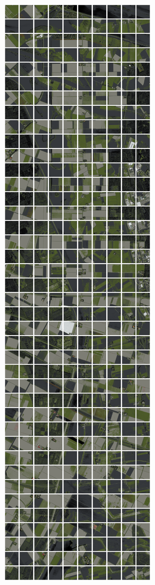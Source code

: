 <html>
<div>
<img src="https://github.com/HakkaTjakka/NL_TILE_MAP/blob/main/18/632/-1054/r.6320.-10540.png" height="44" width="44">
<img src="https://github.com/HakkaTjakka/NL_TILE_MAP/blob/main/18/632/-1054/r.6321.-10540.png" height="44" width="44">
<img src="https://github.com/HakkaTjakka/NL_TILE_MAP/blob/main/18/632/-1054/r.6322.-10540.png" height="44" width="44">
<img src="https://github.com/HakkaTjakka/NL_TILE_MAP/blob/main/18/632/-1054/r.6323.-10540.png" height="44" width="44">
<img src="https://github.com/HakkaTjakka/NL_TILE_MAP/blob/main/18/632/-1054/r.6324.-10540.png" height="44" width="44">
<img src="https://github.com/HakkaTjakka/NL_TILE_MAP/blob/main/18/632/-1054/r.6325.-10540.png" height="44" width="44">
<img src="https://github.com/HakkaTjakka/NL_TILE_MAP/blob/main/18/632/-1054/r.6326.-10540.png" height="44" width="44">
<img src="https://github.com/HakkaTjakka/NL_TILE_MAP/blob/main/18/632/-1054/r.6327.-10540.png" height="44" width="44">
<img src="https://github.com/HakkaTjakka/NL_TILE_MAP/blob/main/18/632/-1054/r.6328.-10540.png" height="44" width="44">
<img src="https://github.com/HakkaTjakka/NL_TILE_MAP/blob/main/18/632/-1054/r.6329.-10540.png" height="44" width="44">
<img src="https://github.com/HakkaTjakka/NL_TILE_MAP/blob/main/18/633/-1054/r.6330.-10540.png" height="44" width="44">
<img src="https://github.com/HakkaTjakka/NL_TILE_MAP/blob/main/18/633/-1054/r.6331.-10540.png" height="44" width="44">
<img src="https://github.com/HakkaTjakka/NL_TILE_MAP/blob/main/18/633/-1054/r.6332.-10540.png" height="44" width="44">
<img src="https://github.com/HakkaTjakka/NL_TILE_MAP/blob/main/18/633/-1054/r.6333.-10540.png" height="44" width="44">
<img src="https://github.com/HakkaTjakka/NL_TILE_MAP/blob/main/18/633/-1054/r.6334.-10540.png" height="44" width="44">
<img src="https://github.com/HakkaTjakka/NL_TILE_MAP/blob/main/18/633/-1054/r.6335.-10540.png" height="44" width="44">
<img src="https://github.com/HakkaTjakka/NL_TILE_MAP/blob/main/18/633/-1054/r.6336.-10540.png" height="44" width="44">
<img src="https://github.com/HakkaTjakka/NL_TILE_MAP/blob/main/18/633/-1054/r.6337.-10540.png" height="44" width="44">
<img src="https://github.com/HakkaTjakka/NL_TILE_MAP/blob/main/18/633/-1054/r.6338.-10540.png" height="44" width="44">
<img src="https://github.com/HakkaTjakka/NL_TILE_MAP/blob/main/18/633/-1054/r.6339.-10540.png" height="44" width="44">
<br>
<img src="https://github.com/HakkaTjakka/NL_TILE_MAP/blob/main/18/632/-1054/r.6320.-10539.png" height="44" width="44">
<img src="https://github.com/HakkaTjakka/NL_TILE_MAP/blob/main/18/632/-1054/r.6321.-10539.png" height="44" width="44">
<img src="https://github.com/HakkaTjakka/NL_TILE_MAP/blob/main/18/632/-1054/r.6322.-10539.png" height="44" width="44">
<img src="https://github.com/HakkaTjakka/NL_TILE_MAP/blob/main/18/632/-1054/r.6323.-10539.png" height="44" width="44">
<img src="https://github.com/HakkaTjakka/NL_TILE_MAP/blob/main/18/632/-1054/r.6324.-10539.png" height="44" width="44">
<img src="https://github.com/HakkaTjakka/NL_TILE_MAP/blob/main/18/632/-1054/r.6325.-10539.png" height="44" width="44">
<img src="https://github.com/HakkaTjakka/NL_TILE_MAP/blob/main/18/632/-1054/r.6326.-10539.png" height="44" width="44">
<img src="https://github.com/HakkaTjakka/NL_TILE_MAP/blob/main/18/632/-1054/r.6327.-10539.png" height="44" width="44">
<img src="https://github.com/HakkaTjakka/NL_TILE_MAP/blob/main/18/632/-1054/r.6328.-10539.png" height="44" width="44">
<img src="https://github.com/HakkaTjakka/NL_TILE_MAP/blob/main/18/632/-1054/r.6329.-10539.png" height="44" width="44">
<img src="https://github.com/HakkaTjakka/NL_TILE_MAP/blob/main/18/633/-1054/r.6330.-10539.png" height="44" width="44">
<img src="https://github.com/HakkaTjakka/NL_TILE_MAP/blob/main/18/633/-1054/r.6331.-10539.png" height="44" width="44">
<img src="https://github.com/HakkaTjakka/NL_TILE_MAP/blob/main/18/633/-1054/r.6332.-10539.png" height="44" width="44">
<img src="https://github.com/HakkaTjakka/NL_TILE_MAP/blob/main/18/633/-1054/r.6333.-10539.png" height="44" width="44">
<img src="https://github.com/HakkaTjakka/NL_TILE_MAP/blob/main/18/633/-1054/r.6334.-10539.png" height="44" width="44">
<img src="https://github.com/HakkaTjakka/NL_TILE_MAP/blob/main/18/633/-1054/r.6335.-10539.png" height="44" width="44">
<img src="https://github.com/HakkaTjakka/NL_TILE_MAP/blob/main/18/633/-1054/r.6336.-10539.png" height="44" width="44">
<img src="https://github.com/HakkaTjakka/NL_TILE_MAP/blob/main/18/633/-1054/r.6337.-10539.png" height="44" width="44">
<img src="https://github.com/HakkaTjakka/NL_TILE_MAP/blob/main/18/633/-1054/r.6338.-10539.png" height="44" width="44">
<img src="https://github.com/HakkaTjakka/NL_TILE_MAP/blob/main/18/633/-1054/r.6339.-10539.png" height="44" width="44">
<br>
<img src="https://github.com/HakkaTjakka/NL_TILE_MAP/blob/main/18/632/-1054/r.6320.-10538.png" height="44" width="44">
<img src="https://github.com/HakkaTjakka/NL_TILE_MAP/blob/main/18/632/-1054/r.6321.-10538.png" height="44" width="44">
<img src="https://github.com/HakkaTjakka/NL_TILE_MAP/blob/main/18/632/-1054/r.6322.-10538.png" height="44" width="44">
<img src="https://github.com/HakkaTjakka/NL_TILE_MAP/blob/main/18/632/-1054/r.6323.-10538.png" height="44" width="44">
<img src="https://github.com/HakkaTjakka/NL_TILE_MAP/blob/main/18/632/-1054/r.6324.-10538.png" height="44" width="44">
<img src="https://github.com/HakkaTjakka/NL_TILE_MAP/blob/main/18/632/-1054/r.6325.-10538.png" height="44" width="44">
<img src="https://github.com/HakkaTjakka/NL_TILE_MAP/blob/main/18/632/-1054/r.6326.-10538.png" height="44" width="44">
<img src="https://github.com/HakkaTjakka/NL_TILE_MAP/blob/main/18/632/-1054/r.6327.-10538.png" height="44" width="44">
<img src="https://github.com/HakkaTjakka/NL_TILE_MAP/blob/main/18/632/-1054/r.6328.-10538.png" height="44" width="44">
<img src="https://github.com/HakkaTjakka/NL_TILE_MAP/blob/main/18/632/-1054/r.6329.-10538.png" height="44" width="44">
<img src="https://github.com/HakkaTjakka/NL_TILE_MAP/blob/main/18/633/-1054/r.6330.-10538.png" height="44" width="44">
<img src="https://github.com/HakkaTjakka/NL_TILE_MAP/blob/main/18/633/-1054/r.6331.-10538.png" height="44" width="44">
<img src="https://github.com/HakkaTjakka/NL_TILE_MAP/blob/main/18/633/-1054/r.6332.-10538.png" height="44" width="44">
<img src="https://github.com/HakkaTjakka/NL_TILE_MAP/blob/main/18/633/-1054/r.6333.-10538.png" height="44" width="44">
<img src="https://github.com/HakkaTjakka/NL_TILE_MAP/blob/main/18/633/-1054/r.6334.-10538.png" height="44" width="44">
<img src="https://github.com/HakkaTjakka/NL_TILE_MAP/blob/main/18/633/-1054/r.6335.-10538.png" height="44" width="44">
<img src="https://github.com/HakkaTjakka/NL_TILE_MAP/blob/main/18/633/-1054/r.6336.-10538.png" height="44" width="44">
<img src="https://github.com/HakkaTjakka/NL_TILE_MAP/blob/main/18/633/-1054/r.6337.-10538.png" height="44" width="44">
<img src="https://github.com/HakkaTjakka/NL_TILE_MAP/blob/main/18/633/-1054/r.6338.-10538.png" height="44" width="44">
<img src="https://github.com/HakkaTjakka/NL_TILE_MAP/blob/main/18/633/-1054/r.6339.-10538.png" height="44" width="44">
<br>
<img src="https://github.com/HakkaTjakka/NL_TILE_MAP/blob/main/18/632/-1054/r.6320.-10537.png" height="44" width="44">
<img src="https://github.com/HakkaTjakka/NL_TILE_MAP/blob/main/18/632/-1054/r.6321.-10537.png" height="44" width="44">
<img src="https://github.com/HakkaTjakka/NL_TILE_MAP/blob/main/18/632/-1054/r.6322.-10537.png" height="44" width="44">
<img src="https://github.com/HakkaTjakka/NL_TILE_MAP/blob/main/18/632/-1054/r.6323.-10537.png" height="44" width="44">
<img src="https://github.com/HakkaTjakka/NL_TILE_MAP/blob/main/18/632/-1054/r.6324.-10537.png" height="44" width="44">
<img src="https://github.com/HakkaTjakka/NL_TILE_MAP/blob/main/18/632/-1054/r.6325.-10537.png" height="44" width="44">
<img src="https://github.com/HakkaTjakka/NL_TILE_MAP/blob/main/18/632/-1054/r.6326.-10537.png" height="44" width="44">
<img src="https://github.com/HakkaTjakka/NL_TILE_MAP/blob/main/18/632/-1054/r.6327.-10537.png" height="44" width="44">
<img src="https://github.com/HakkaTjakka/NL_TILE_MAP/blob/main/18/632/-1054/r.6328.-10537.png" height="44" width="44">
<img src="https://github.com/HakkaTjakka/NL_TILE_MAP/blob/main/18/632/-1054/r.6329.-10537.png" height="44" width="44">
<img src="https://github.com/HakkaTjakka/NL_TILE_MAP/blob/main/18/633/-1054/r.6330.-10537.png" height="44" width="44">
<img src="https://github.com/HakkaTjakka/NL_TILE_MAP/blob/main/18/633/-1054/r.6331.-10537.png" height="44" width="44">
<img src="https://github.com/HakkaTjakka/NL_TILE_MAP/blob/main/18/633/-1054/r.6332.-10537.png" height="44" width="44">
<img src="https://github.com/HakkaTjakka/NL_TILE_MAP/blob/main/18/633/-1054/r.6333.-10537.png" height="44" width="44">
<img src="https://github.com/HakkaTjakka/NL_TILE_MAP/blob/main/18/633/-1054/r.6334.-10537.png" height="44" width="44">
<img src="https://github.com/HakkaTjakka/NL_TILE_MAP/blob/main/18/633/-1054/r.6335.-10537.png" height="44" width="44">
<img src="https://github.com/HakkaTjakka/NL_TILE_MAP/blob/main/18/633/-1054/r.6336.-10537.png" height="44" width="44">
<img src="https://github.com/HakkaTjakka/NL_TILE_MAP/blob/main/18/633/-1054/r.6337.-10537.png" height="44" width="44">
<img src="https://github.com/HakkaTjakka/NL_TILE_MAP/blob/main/18/633/-1054/r.6338.-10537.png" height="44" width="44">
<img src="https://github.com/HakkaTjakka/NL_TILE_MAP/blob/main/18/633/-1054/r.6339.-10537.png" height="44" width="44">
<br>
<img src="https://github.com/HakkaTjakka/NL_TILE_MAP/blob/main/18/632/-1054/r.6320.-10536.png" height="44" width="44">
<img src="https://github.com/HakkaTjakka/NL_TILE_MAP/blob/main/18/632/-1054/r.6321.-10536.png" height="44" width="44">
<img src="https://github.com/HakkaTjakka/NL_TILE_MAP/blob/main/18/632/-1054/r.6322.-10536.png" height="44" width="44">
<img src="https://github.com/HakkaTjakka/NL_TILE_MAP/blob/main/18/632/-1054/r.6323.-10536.png" height="44" width="44">
<img src="https://github.com/HakkaTjakka/NL_TILE_MAP/blob/main/18/632/-1054/r.6324.-10536.png" height="44" width="44">
<img src="https://github.com/HakkaTjakka/NL_TILE_MAP/blob/main/18/632/-1054/r.6325.-10536.png" height="44" width="44">
<img src="https://github.com/HakkaTjakka/NL_TILE_MAP/blob/main/18/632/-1054/r.6326.-10536.png" height="44" width="44">
<img src="https://github.com/HakkaTjakka/NL_TILE_MAP/blob/main/18/632/-1054/r.6327.-10536.png" height="44" width="44">
<img src="https://github.com/HakkaTjakka/NL_TILE_MAP/blob/main/18/632/-1054/r.6328.-10536.png" height="44" width="44">
<img src="https://github.com/HakkaTjakka/NL_TILE_MAP/blob/main/18/632/-1054/r.6329.-10536.png" height="44" width="44">
<img src="https://github.com/HakkaTjakka/NL_TILE_MAP/blob/main/18/633/-1054/r.6330.-10536.png" height="44" width="44">
<img src="https://github.com/HakkaTjakka/NL_TILE_MAP/blob/main/18/633/-1054/r.6331.-10536.png" height="44" width="44">
<img src="https://github.com/HakkaTjakka/NL_TILE_MAP/blob/main/18/633/-1054/r.6332.-10536.png" height="44" width="44">
<img src="https://github.com/HakkaTjakka/NL_TILE_MAP/blob/main/18/633/-1054/r.6333.-10536.png" height="44" width="44">
<img src="https://github.com/HakkaTjakka/NL_TILE_MAP/blob/main/18/633/-1054/r.6334.-10536.png" height="44" width="44">
<img src="https://github.com/HakkaTjakka/NL_TILE_MAP/blob/main/18/633/-1054/r.6335.-10536.png" height="44" width="44">
<img src="https://github.com/HakkaTjakka/NL_TILE_MAP/blob/main/18/633/-1054/r.6336.-10536.png" height="44" width="44">
<img src="https://github.com/HakkaTjakka/NL_TILE_MAP/blob/main/18/633/-1054/r.6337.-10536.png" height="44" width="44">
<img src="https://github.com/HakkaTjakka/NL_TILE_MAP/blob/main/18/633/-1054/r.6338.-10536.png" height="44" width="44">
<img src="https://github.com/HakkaTjakka/NL_TILE_MAP/blob/main/18/633/-1054/r.6339.-10536.png" height="44" width="44">
<br>
<img src="https://github.com/HakkaTjakka/NL_TILE_MAP/blob/main/18/632/-1054/r.6320.-10535.png" height="44" width="44">
<img src="https://github.com/HakkaTjakka/NL_TILE_MAP/blob/main/18/632/-1054/r.6321.-10535.png" height="44" width="44">
<img src="https://github.com/HakkaTjakka/NL_TILE_MAP/blob/main/18/632/-1054/r.6322.-10535.png" height="44" width="44">
<img src="https://github.com/HakkaTjakka/NL_TILE_MAP/blob/main/18/632/-1054/r.6323.-10535.png" height="44" width="44">
<img src="https://github.com/HakkaTjakka/NL_TILE_MAP/blob/main/18/632/-1054/r.6324.-10535.png" height="44" width="44">
<img src="https://github.com/HakkaTjakka/NL_TILE_MAP/blob/main/18/632/-1054/r.6325.-10535.png" height="44" width="44">
<img src="https://github.com/HakkaTjakka/NL_TILE_MAP/blob/main/18/632/-1054/r.6326.-10535.png" height="44" width="44">
<img src="https://github.com/HakkaTjakka/NL_TILE_MAP/blob/main/18/632/-1054/r.6327.-10535.png" height="44" width="44">
<img src="https://github.com/HakkaTjakka/NL_TILE_MAP/blob/main/18/632/-1054/r.6328.-10535.png" height="44" width="44">
<img src="https://github.com/HakkaTjakka/NL_TILE_MAP/blob/main/18/632/-1054/r.6329.-10535.png" height="44" width="44">
<img src="https://github.com/HakkaTjakka/NL_TILE_MAP/blob/main/18/633/-1054/r.6330.-10535.png" height="44" width="44">
<img src="https://github.com/HakkaTjakka/NL_TILE_MAP/blob/main/18/633/-1054/r.6331.-10535.png" height="44" width="44">
<img src="https://github.com/HakkaTjakka/NL_TILE_MAP/blob/main/18/633/-1054/r.6332.-10535.png" height="44" width="44">
<img src="https://github.com/HakkaTjakka/NL_TILE_MAP/blob/main/18/633/-1054/r.6333.-10535.png" height="44" width="44">
<img src="https://github.com/HakkaTjakka/NL_TILE_MAP/blob/main/18/633/-1054/r.6334.-10535.png" height="44" width="44">
<img src="https://github.com/HakkaTjakka/NL_TILE_MAP/blob/main/18/633/-1054/r.6335.-10535.png" height="44" width="44">
<img src="https://github.com/HakkaTjakka/NL_TILE_MAP/blob/main/18/633/-1054/r.6336.-10535.png" height="44" width="44">
<img src="https://github.com/HakkaTjakka/NL_TILE_MAP/blob/main/18/633/-1054/r.6337.-10535.png" height="44" width="44">
<img src="https://github.com/HakkaTjakka/NL_TILE_MAP/blob/main/18/633/-1054/r.6338.-10535.png" height="44" width="44">
<img src="https://github.com/HakkaTjakka/NL_TILE_MAP/blob/main/18/633/-1054/r.6339.-10535.png" height="44" width="44">
<br>
<img src="https://github.com/HakkaTjakka/NL_TILE_MAP/blob/main/18/632/-1054/r.6320.-10534.png" height="44" width="44">
<img src="https://github.com/HakkaTjakka/NL_TILE_MAP/blob/main/18/632/-1054/r.6321.-10534.png" height="44" width="44">
<img src="https://github.com/HakkaTjakka/NL_TILE_MAP/blob/main/18/632/-1054/r.6322.-10534.png" height="44" width="44">
<img src="https://github.com/HakkaTjakka/NL_TILE_MAP/blob/main/18/632/-1054/r.6323.-10534.png" height="44" width="44">
<img src="https://github.com/HakkaTjakka/NL_TILE_MAP/blob/main/18/632/-1054/r.6324.-10534.png" height="44" width="44">
<img src="https://github.com/HakkaTjakka/NL_TILE_MAP/blob/main/18/632/-1054/r.6325.-10534.png" height="44" width="44">
<img src="https://github.com/HakkaTjakka/NL_TILE_MAP/blob/main/18/632/-1054/r.6326.-10534.png" height="44" width="44">
<img src="https://github.com/HakkaTjakka/NL_TILE_MAP/blob/main/18/632/-1054/r.6327.-10534.png" height="44" width="44">
<img src="https://github.com/HakkaTjakka/NL_TILE_MAP/blob/main/18/632/-1054/r.6328.-10534.png" height="44" width="44">
<img src="https://github.com/HakkaTjakka/NL_TILE_MAP/blob/main/18/632/-1054/r.6329.-10534.png" height="44" width="44">
<img src="https://github.com/HakkaTjakka/NL_TILE_MAP/blob/main/18/633/-1054/r.6330.-10534.png" height="44" width="44">
<img src="https://github.com/HakkaTjakka/NL_TILE_MAP/blob/main/18/633/-1054/r.6331.-10534.png" height="44" width="44">
<img src="https://github.com/HakkaTjakka/NL_TILE_MAP/blob/main/18/633/-1054/r.6332.-10534.png" height="44" width="44">
<img src="https://github.com/HakkaTjakka/NL_TILE_MAP/blob/main/18/633/-1054/r.6333.-10534.png" height="44" width="44">
<img src="https://github.com/HakkaTjakka/NL_TILE_MAP/blob/main/18/633/-1054/r.6334.-10534.png" height="44" width="44">
<img src="https://github.com/HakkaTjakka/NL_TILE_MAP/blob/main/18/633/-1054/r.6335.-10534.png" height="44" width="44">
<img src="https://github.com/HakkaTjakka/NL_TILE_MAP/blob/main/18/633/-1054/r.6336.-10534.png" height="44" width="44">
<img src="https://github.com/HakkaTjakka/NL_TILE_MAP/blob/main/18/633/-1054/r.6337.-10534.png" height="44" width="44">
<img src="https://github.com/HakkaTjakka/NL_TILE_MAP/blob/main/18/633/-1054/r.6338.-10534.png" height="44" width="44">
<img src="https://github.com/HakkaTjakka/NL_TILE_MAP/blob/main/18/633/-1054/r.6339.-10534.png" height="44" width="44">
<br>
<img src="https://github.com/HakkaTjakka/NL_TILE_MAP/blob/main/18/632/-1054/r.6320.-10533.png" height="44" width="44">
<img src="https://github.com/HakkaTjakka/NL_TILE_MAP/blob/main/18/632/-1054/r.6321.-10533.png" height="44" width="44">
<img src="https://github.com/HakkaTjakka/NL_TILE_MAP/blob/main/18/632/-1054/r.6322.-10533.png" height="44" width="44">
<img src="https://github.com/HakkaTjakka/NL_TILE_MAP/blob/main/18/632/-1054/r.6323.-10533.png" height="44" width="44">
<img src="https://github.com/HakkaTjakka/NL_TILE_MAP/blob/main/18/632/-1054/r.6324.-10533.png" height="44" width="44">
<img src="https://github.com/HakkaTjakka/NL_TILE_MAP/blob/main/18/632/-1054/r.6325.-10533.png" height="44" width="44">
<img src="https://github.com/HakkaTjakka/NL_TILE_MAP/blob/main/18/632/-1054/r.6326.-10533.png" height="44" width="44">
<img src="https://github.com/HakkaTjakka/NL_TILE_MAP/blob/main/18/632/-1054/r.6327.-10533.png" height="44" width="44">
<img src="https://github.com/HakkaTjakka/NL_TILE_MAP/blob/main/18/632/-1054/r.6328.-10533.png" height="44" width="44">
<img src="https://github.com/HakkaTjakka/NL_TILE_MAP/blob/main/18/632/-1054/r.6329.-10533.png" height="44" width="44">
<img src="https://github.com/HakkaTjakka/NL_TILE_MAP/blob/main/18/633/-1054/r.6330.-10533.png" height="44" width="44">
<img src="https://github.com/HakkaTjakka/NL_TILE_MAP/blob/main/18/633/-1054/r.6331.-10533.png" height="44" width="44">
<img src="https://github.com/HakkaTjakka/NL_TILE_MAP/blob/main/18/633/-1054/r.6332.-10533.png" height="44" width="44">
<img src="https://github.com/HakkaTjakka/NL_TILE_MAP/blob/main/18/633/-1054/r.6333.-10533.png" height="44" width="44">
<img src="https://github.com/HakkaTjakka/NL_TILE_MAP/blob/main/18/633/-1054/r.6334.-10533.png" height="44" width="44">
<img src="https://github.com/HakkaTjakka/NL_TILE_MAP/blob/main/18/633/-1054/r.6335.-10533.png" height="44" width="44">
<img src="https://github.com/HakkaTjakka/NL_TILE_MAP/blob/main/18/633/-1054/r.6336.-10533.png" height="44" width="44">
<img src="https://github.com/HakkaTjakka/NL_TILE_MAP/blob/main/18/633/-1054/r.6337.-10533.png" height="44" width="44">
<img src="https://github.com/HakkaTjakka/NL_TILE_MAP/blob/main/18/633/-1054/r.6338.-10533.png" height="44" width="44">
<img src="https://github.com/HakkaTjakka/NL_TILE_MAP/blob/main/18/633/-1054/r.6339.-10533.png" height="44" width="44">
<br>
<img src="https://github.com/HakkaTjakka/NL_TILE_MAP/blob/main/18/632/-1054/r.6320.-10532.png" height="44" width="44">
<img src="https://github.com/HakkaTjakka/NL_TILE_MAP/blob/main/18/632/-1054/r.6321.-10532.png" height="44" width="44">
<img src="https://github.com/HakkaTjakka/NL_TILE_MAP/blob/main/18/632/-1054/r.6322.-10532.png" height="44" width="44">
<img src="https://github.com/HakkaTjakka/NL_TILE_MAP/blob/main/18/632/-1054/r.6323.-10532.png" height="44" width="44">
<img src="https://github.com/HakkaTjakka/NL_TILE_MAP/blob/main/18/632/-1054/r.6324.-10532.png" height="44" width="44">
<img src="https://github.com/HakkaTjakka/NL_TILE_MAP/blob/main/18/632/-1054/r.6325.-10532.png" height="44" width="44">
<img src="https://github.com/HakkaTjakka/NL_TILE_MAP/blob/main/18/632/-1054/r.6326.-10532.png" height="44" width="44">
<img src="https://github.com/HakkaTjakka/NL_TILE_MAP/blob/main/18/632/-1054/r.6327.-10532.png" height="44" width="44">
<img src="https://github.com/HakkaTjakka/NL_TILE_MAP/blob/main/18/632/-1054/r.6328.-10532.png" height="44" width="44">
<img src="https://github.com/HakkaTjakka/NL_TILE_MAP/blob/main/18/632/-1054/r.6329.-10532.png" height="44" width="44">
<img src="https://github.com/HakkaTjakka/NL_TILE_MAP/blob/main/18/633/-1054/r.6330.-10532.png" height="44" width="44">
<img src="https://github.com/HakkaTjakka/NL_TILE_MAP/blob/main/18/633/-1054/r.6331.-10532.png" height="44" width="44">
<img src="https://github.com/HakkaTjakka/NL_TILE_MAP/blob/main/18/633/-1054/r.6332.-10532.png" height="44" width="44">
<img src="https://github.com/HakkaTjakka/NL_TILE_MAP/blob/main/18/633/-1054/r.6333.-10532.png" height="44" width="44">
<img src="https://github.com/HakkaTjakka/NL_TILE_MAP/blob/main/18/633/-1054/r.6334.-10532.png" height="44" width="44">
<img src="https://github.com/HakkaTjakka/NL_TILE_MAP/blob/main/18/633/-1054/r.6335.-10532.png" height="44" width="44">
<img src="https://github.com/HakkaTjakka/NL_TILE_MAP/blob/main/18/633/-1054/r.6336.-10532.png" height="44" width="44">
<img src="https://github.com/HakkaTjakka/NL_TILE_MAP/blob/main/18/633/-1054/r.6337.-10532.png" height="44" width="44">
<img src="https://github.com/HakkaTjakka/NL_TILE_MAP/blob/main/18/633/-1054/r.6338.-10532.png" height="44" width="44">
<img src="https://github.com/HakkaTjakka/NL_TILE_MAP/blob/main/18/633/-1054/r.6339.-10532.png" height="44" width="44">
<br>
<img src="https://github.com/HakkaTjakka/NL_TILE_MAP/blob/main/18/632/-1054/r.6320.-10531.png" height="44" width="44">
<img src="https://github.com/HakkaTjakka/NL_TILE_MAP/blob/main/18/632/-1054/r.6321.-10531.png" height="44" width="44">
<img src="https://github.com/HakkaTjakka/NL_TILE_MAP/blob/main/18/632/-1054/r.6322.-10531.png" height="44" width="44">
<img src="https://github.com/HakkaTjakka/NL_TILE_MAP/blob/main/18/632/-1054/r.6323.-10531.png" height="44" width="44">
<img src="https://github.com/HakkaTjakka/NL_TILE_MAP/blob/main/18/632/-1054/r.6324.-10531.png" height="44" width="44">
<img src="https://github.com/HakkaTjakka/NL_TILE_MAP/blob/main/18/632/-1054/r.6325.-10531.png" height="44" width="44">
<img src="https://github.com/HakkaTjakka/NL_TILE_MAP/blob/main/18/632/-1054/r.6326.-10531.png" height="44" width="44">
<img src="https://github.com/HakkaTjakka/NL_TILE_MAP/blob/main/18/632/-1054/r.6327.-10531.png" height="44" width="44">
<img src="https://github.com/HakkaTjakka/NL_TILE_MAP/blob/main/18/632/-1054/r.6328.-10531.png" height="44" width="44">
<img src="https://github.com/HakkaTjakka/NL_TILE_MAP/blob/main/18/632/-1054/r.6329.-10531.png" height="44" width="44">
<img src="https://github.com/HakkaTjakka/NL_TILE_MAP/blob/main/18/633/-1054/r.6330.-10531.png" height="44" width="44">
<img src="https://github.com/HakkaTjakka/NL_TILE_MAP/blob/main/18/633/-1054/r.6331.-10531.png" height="44" width="44">
<img src="https://github.com/HakkaTjakka/NL_TILE_MAP/blob/main/18/633/-1054/r.6332.-10531.png" height="44" width="44">
<img src="https://github.com/HakkaTjakka/NL_TILE_MAP/blob/main/18/633/-1054/r.6333.-10531.png" height="44" width="44">
<img src="https://github.com/HakkaTjakka/NL_TILE_MAP/blob/main/18/633/-1054/r.6334.-10531.png" height="44" width="44">
<img src="https://github.com/HakkaTjakka/NL_TILE_MAP/blob/main/18/633/-1054/r.6335.-10531.png" height="44" width="44">
<img src="https://github.com/HakkaTjakka/NL_TILE_MAP/blob/main/18/633/-1054/r.6336.-10531.png" height="44" width="44">
<img src="https://github.com/HakkaTjakka/NL_TILE_MAP/blob/main/18/633/-1054/r.6337.-10531.png" height="44" width="44">
<img src="https://github.com/HakkaTjakka/NL_TILE_MAP/blob/main/18/633/-1054/r.6338.-10531.png" height="44" width="44">
<img src="https://github.com/HakkaTjakka/NL_TILE_MAP/blob/main/18/633/-1054/r.6339.-10531.png" height="44" width="44">
<br>
<img src="https://github.com/HakkaTjakka/NL_TILE_MAP/blob/main/18/632/-1053/r.6320.-10530.png" height="44" width="44">
<img src="https://github.com/HakkaTjakka/NL_TILE_MAP/blob/main/18/632/-1053/r.6321.-10530.png" height="44" width="44">
<img src="https://github.com/HakkaTjakka/NL_TILE_MAP/blob/main/18/632/-1053/r.6322.-10530.png" height="44" width="44">
<img src="https://github.com/HakkaTjakka/NL_TILE_MAP/blob/main/18/632/-1053/r.6323.-10530.png" height="44" width="44">
<img src="https://github.com/HakkaTjakka/NL_TILE_MAP/blob/main/18/632/-1053/r.6324.-10530.png" height="44" width="44">
<img src="https://github.com/HakkaTjakka/NL_TILE_MAP/blob/main/18/632/-1053/r.6325.-10530.png" height="44" width="44">
<img src="https://github.com/HakkaTjakka/NL_TILE_MAP/blob/main/18/632/-1053/r.6326.-10530.png" height="44" width="44">
<img src="https://github.com/HakkaTjakka/NL_TILE_MAP/blob/main/18/632/-1053/r.6327.-10530.png" height="44" width="44">
<img src="https://github.com/HakkaTjakka/NL_TILE_MAP/blob/main/18/632/-1053/r.6328.-10530.png" height="44" width="44">
<img src="https://github.com/HakkaTjakka/NL_TILE_MAP/blob/main/18/632/-1053/r.6329.-10530.png" height="44" width="44">
<img src="https://github.com/HakkaTjakka/NL_TILE_MAP/blob/main/18/633/-1053/r.6330.-10530.png" height="44" width="44">
<img src="https://github.com/HakkaTjakka/NL_TILE_MAP/blob/main/18/633/-1053/r.6331.-10530.png" height="44" width="44">
<img src="https://github.com/HakkaTjakka/NL_TILE_MAP/blob/main/18/633/-1053/r.6332.-10530.png" height="44" width="44">
<img src="https://github.com/HakkaTjakka/NL_TILE_MAP/blob/main/18/633/-1053/r.6333.-10530.png" height="44" width="44">
<img src="https://github.com/HakkaTjakka/NL_TILE_MAP/blob/main/18/633/-1053/r.6334.-10530.png" height="44" width="44">
<img src="https://github.com/HakkaTjakka/NL_TILE_MAP/blob/main/18/633/-1053/r.6335.-10530.png" height="44" width="44">
<img src="https://github.com/HakkaTjakka/NL_TILE_MAP/blob/main/18/633/-1053/r.6336.-10530.png" height="44" width="44">
<img src="https://github.com/HakkaTjakka/NL_TILE_MAP/blob/main/18/633/-1053/r.6337.-10530.png" height="44" width="44">
<img src="https://github.com/HakkaTjakka/NL_TILE_MAP/blob/main/18/633/-1053/r.6338.-10530.png" height="44" width="44">
<img src="https://github.com/HakkaTjakka/NL_TILE_MAP/blob/main/18/633/-1053/r.6339.-10530.png" height="44" width="44">
<br>
<img src="https://github.com/HakkaTjakka/NL_TILE_MAP/blob/main/18/632/-1053/r.6320.-10529.png" height="44" width="44">
<img src="https://github.com/HakkaTjakka/NL_TILE_MAP/blob/main/18/632/-1053/r.6321.-10529.png" height="44" width="44">
<img src="https://github.com/HakkaTjakka/NL_TILE_MAP/blob/main/18/632/-1053/r.6322.-10529.png" height="44" width="44">
<img src="https://github.com/HakkaTjakka/NL_TILE_MAP/blob/main/18/632/-1053/r.6323.-10529.png" height="44" width="44">
<img src="https://github.com/HakkaTjakka/NL_TILE_MAP/blob/main/18/632/-1053/r.6324.-10529.png" height="44" width="44">
<img src="https://github.com/HakkaTjakka/NL_TILE_MAP/blob/main/18/632/-1053/r.6325.-10529.png" height="44" width="44">
<img src="https://github.com/HakkaTjakka/NL_TILE_MAP/blob/main/18/632/-1053/r.6326.-10529.png" height="44" width="44">
<img src="https://github.com/HakkaTjakka/NL_TILE_MAP/blob/main/18/632/-1053/r.6327.-10529.png" height="44" width="44">
<img src="https://github.com/HakkaTjakka/NL_TILE_MAP/blob/main/18/632/-1053/r.6328.-10529.png" height="44" width="44">
<img src="https://github.com/HakkaTjakka/NL_TILE_MAP/blob/main/18/632/-1053/r.6329.-10529.png" height="44" width="44">
<img src="https://github.com/HakkaTjakka/NL_TILE_MAP/blob/main/18/633/-1053/r.6330.-10529.png" height="44" width="44">
<img src="https://github.com/HakkaTjakka/NL_TILE_MAP/blob/main/18/633/-1053/r.6331.-10529.png" height="44" width="44">
<img src="https://github.com/HakkaTjakka/NL_TILE_MAP/blob/main/18/633/-1053/r.6332.-10529.png" height="44" width="44">
<img src="https://github.com/HakkaTjakka/NL_TILE_MAP/blob/main/18/633/-1053/r.6333.-10529.png" height="44" width="44">
<img src="https://github.com/HakkaTjakka/NL_TILE_MAP/blob/main/18/633/-1053/r.6334.-10529.png" height="44" width="44">
<img src="https://github.com/HakkaTjakka/NL_TILE_MAP/blob/main/18/633/-1053/r.6335.-10529.png" height="44" width="44">
<img src="https://github.com/HakkaTjakka/NL_TILE_MAP/blob/main/18/633/-1053/r.6336.-10529.png" height="44" width="44">
<img src="https://github.com/HakkaTjakka/NL_TILE_MAP/blob/main/18/633/-1053/r.6337.-10529.png" height="44" width="44">
<img src="https://github.com/HakkaTjakka/NL_TILE_MAP/blob/main/18/633/-1053/r.6338.-10529.png" height="44" width="44">
<img src="https://github.com/HakkaTjakka/NL_TILE_MAP/blob/main/18/633/-1053/r.6339.-10529.png" height="44" width="44">
<br>
<img src="https://github.com/HakkaTjakka/NL_TILE_MAP/blob/main/18/632/-1053/r.6320.-10528.png" height="44" width="44">
<img src="https://github.com/HakkaTjakka/NL_TILE_MAP/blob/main/18/632/-1053/r.6321.-10528.png" height="44" width="44">
<img src="https://github.com/HakkaTjakka/NL_TILE_MAP/blob/main/18/632/-1053/r.6322.-10528.png" height="44" width="44">
<img src="https://github.com/HakkaTjakka/NL_TILE_MAP/blob/main/18/632/-1053/r.6323.-10528.png" height="44" width="44">
<img src="https://github.com/HakkaTjakka/NL_TILE_MAP/blob/main/18/632/-1053/r.6324.-10528.png" height="44" width="44">
<img src="https://github.com/HakkaTjakka/NL_TILE_MAP/blob/main/18/632/-1053/r.6325.-10528.png" height="44" width="44">
<img src="https://github.com/HakkaTjakka/NL_TILE_MAP/blob/main/18/632/-1053/r.6326.-10528.png" height="44" width="44">
<img src="https://github.com/HakkaTjakka/NL_TILE_MAP/blob/main/18/632/-1053/r.6327.-10528.png" height="44" width="44">
<img src="https://github.com/HakkaTjakka/NL_TILE_MAP/blob/main/18/632/-1053/r.6328.-10528.png" height="44" width="44">
<img src="https://github.com/HakkaTjakka/NL_TILE_MAP/blob/main/18/632/-1053/r.6329.-10528.png" height="44" width="44">
<img src="https://github.com/HakkaTjakka/NL_TILE_MAP/blob/main/18/633/-1053/r.6330.-10528.png" height="44" width="44">
<img src="https://github.com/HakkaTjakka/NL_TILE_MAP/blob/main/18/633/-1053/r.6331.-10528.png" height="44" width="44">
<img src="https://github.com/HakkaTjakka/NL_TILE_MAP/blob/main/18/633/-1053/r.6332.-10528.png" height="44" width="44">
<img src="https://github.com/HakkaTjakka/NL_TILE_MAP/blob/main/18/633/-1053/r.6333.-10528.png" height="44" width="44">
<img src="https://github.com/HakkaTjakka/NL_TILE_MAP/blob/main/18/633/-1053/r.6334.-10528.png" height="44" width="44">
<img src="https://github.com/HakkaTjakka/NL_TILE_MAP/blob/main/18/633/-1053/r.6335.-10528.png" height="44" width="44">
<img src="https://github.com/HakkaTjakka/NL_TILE_MAP/blob/main/18/633/-1053/r.6336.-10528.png" height="44" width="44">
<img src="https://github.com/HakkaTjakka/NL_TILE_MAP/blob/main/18/633/-1053/r.6337.-10528.png" height="44" width="44">
<img src="https://github.com/HakkaTjakka/NL_TILE_MAP/blob/main/18/633/-1053/r.6338.-10528.png" height="44" width="44">
<img src="https://github.com/HakkaTjakka/NL_TILE_MAP/blob/main/18/633/-1053/r.6339.-10528.png" height="44" width="44">
<br>
<img src="https://github.com/HakkaTjakka/NL_TILE_MAP/blob/main/18/632/-1053/r.6320.-10527.png" height="44" width="44">
<img src="https://github.com/HakkaTjakka/NL_TILE_MAP/blob/main/18/632/-1053/r.6321.-10527.png" height="44" width="44">
<img src="https://github.com/HakkaTjakka/NL_TILE_MAP/blob/main/18/632/-1053/r.6322.-10527.png" height="44" width="44">
<img src="https://github.com/HakkaTjakka/NL_TILE_MAP/blob/main/18/632/-1053/r.6323.-10527.png" height="44" width="44">
<img src="https://github.com/HakkaTjakka/NL_TILE_MAP/blob/main/18/632/-1053/r.6324.-10527.png" height="44" width="44">
<img src="https://github.com/HakkaTjakka/NL_TILE_MAP/blob/main/18/632/-1053/r.6325.-10527.png" height="44" width="44">
<img src="https://github.com/HakkaTjakka/NL_TILE_MAP/blob/main/18/632/-1053/r.6326.-10527.png" height="44" width="44">
<img src="https://github.com/HakkaTjakka/NL_TILE_MAP/blob/main/18/632/-1053/r.6327.-10527.png" height="44" width="44">
<img src="https://github.com/HakkaTjakka/NL_TILE_MAP/blob/main/18/632/-1053/r.6328.-10527.png" height="44" width="44">
<img src="https://github.com/HakkaTjakka/NL_TILE_MAP/blob/main/18/632/-1053/r.6329.-10527.png" height="44" width="44">
<img src="https://github.com/HakkaTjakka/NL_TILE_MAP/blob/main/18/633/-1053/r.6330.-10527.png" height="44" width="44">
<img src="https://github.com/HakkaTjakka/NL_TILE_MAP/blob/main/18/633/-1053/r.6331.-10527.png" height="44" width="44">
<img src="https://github.com/HakkaTjakka/NL_TILE_MAP/blob/main/18/633/-1053/r.6332.-10527.png" height="44" width="44">
<img src="https://github.com/HakkaTjakka/NL_TILE_MAP/blob/main/18/633/-1053/r.6333.-10527.png" height="44" width="44">
<img src="https://github.com/HakkaTjakka/NL_TILE_MAP/blob/main/18/633/-1053/r.6334.-10527.png" height="44" width="44">
<img src="https://github.com/HakkaTjakka/NL_TILE_MAP/blob/main/18/633/-1053/r.6335.-10527.png" height="44" width="44">
<img src="https://github.com/HakkaTjakka/NL_TILE_MAP/blob/main/18/633/-1053/r.6336.-10527.png" height="44" width="44">
<img src="https://github.com/HakkaTjakka/NL_TILE_MAP/blob/main/18/633/-1053/r.6337.-10527.png" height="44" width="44">
<img src="https://github.com/HakkaTjakka/NL_TILE_MAP/blob/main/18/633/-1053/r.6338.-10527.png" height="44" width="44">
<img src="https://github.com/HakkaTjakka/NL_TILE_MAP/blob/main/18/633/-1053/r.6339.-10527.png" height="44" width="44">
<br>
<img src="https://github.com/HakkaTjakka/NL_TILE_MAP/blob/main/18/632/-1053/r.6320.-10526.png" height="44" width="44">
<img src="https://github.com/HakkaTjakka/NL_TILE_MAP/blob/main/18/632/-1053/r.6321.-10526.png" height="44" width="44">
<img src="https://github.com/HakkaTjakka/NL_TILE_MAP/blob/main/18/632/-1053/r.6322.-10526.png" height="44" width="44">
<img src="https://github.com/HakkaTjakka/NL_TILE_MAP/blob/main/18/632/-1053/r.6323.-10526.png" height="44" width="44">
<img src="https://github.com/HakkaTjakka/NL_TILE_MAP/blob/main/18/632/-1053/r.6324.-10526.png" height="44" width="44">
<img src="https://github.com/HakkaTjakka/NL_TILE_MAP/blob/main/18/632/-1053/r.6325.-10526.png" height="44" width="44">
<img src="https://github.com/HakkaTjakka/NL_TILE_MAP/blob/main/18/632/-1053/r.6326.-10526.png" height="44" width="44">
<img src="https://github.com/HakkaTjakka/NL_TILE_MAP/blob/main/18/632/-1053/r.6327.-10526.png" height="44" width="44">
<img src="https://github.com/HakkaTjakka/NL_TILE_MAP/blob/main/18/632/-1053/r.6328.-10526.png" height="44" width="44">
<img src="https://github.com/HakkaTjakka/NL_TILE_MAP/blob/main/18/632/-1053/r.6329.-10526.png" height="44" width="44">
<img src="https://github.com/HakkaTjakka/NL_TILE_MAP/blob/main/18/633/-1053/r.6330.-10526.png" height="44" width="44">
<img src="https://github.com/HakkaTjakka/NL_TILE_MAP/blob/main/18/633/-1053/r.6331.-10526.png" height="44" width="44">
<img src="https://github.com/HakkaTjakka/NL_TILE_MAP/blob/main/18/633/-1053/r.6332.-10526.png" height="44" width="44">
<img src="https://github.com/HakkaTjakka/NL_TILE_MAP/blob/main/18/633/-1053/r.6333.-10526.png" height="44" width="44">
<img src="https://github.com/HakkaTjakka/NL_TILE_MAP/blob/main/18/633/-1053/r.6334.-10526.png" height="44" width="44">
<img src="https://github.com/HakkaTjakka/NL_TILE_MAP/blob/main/18/633/-1053/r.6335.-10526.png" height="44" width="44">
<img src="https://github.com/HakkaTjakka/NL_TILE_MAP/blob/main/18/633/-1053/r.6336.-10526.png" height="44" width="44">
<img src="https://github.com/HakkaTjakka/NL_TILE_MAP/blob/main/18/633/-1053/r.6337.-10526.png" height="44" width="44">
<img src="https://github.com/HakkaTjakka/NL_TILE_MAP/blob/main/18/633/-1053/r.6338.-10526.png" height="44" width="44">
<img src="https://github.com/HakkaTjakka/NL_TILE_MAP/blob/main/18/633/-1053/r.6339.-10526.png" height="44" width="44">
<br>
<img src="https://github.com/HakkaTjakka/NL_TILE_MAP/blob/main/18/632/-1053/r.6320.-10525.png" height="44" width="44">
<img src="https://github.com/HakkaTjakka/NL_TILE_MAP/blob/main/18/632/-1053/r.6321.-10525.png" height="44" width="44">
<img src="https://github.com/HakkaTjakka/NL_TILE_MAP/blob/main/18/632/-1053/r.6322.-10525.png" height="44" width="44">
<img src="https://github.com/HakkaTjakka/NL_TILE_MAP/blob/main/18/632/-1053/r.6323.-10525.png" height="44" width="44">
<img src="https://github.com/HakkaTjakka/NL_TILE_MAP/blob/main/18/632/-1053/r.6324.-10525.png" height="44" width="44">
<img src="https://github.com/HakkaTjakka/NL_TILE_MAP/blob/main/18/632/-1053/r.6325.-10525.png" height="44" width="44">
<img src="https://github.com/HakkaTjakka/NL_TILE_MAP/blob/main/18/632/-1053/r.6326.-10525.png" height="44" width="44">
<img src="https://github.com/HakkaTjakka/NL_TILE_MAP/blob/main/18/632/-1053/r.6327.-10525.png" height="44" width="44">
<img src="https://github.com/HakkaTjakka/NL_TILE_MAP/blob/main/18/632/-1053/r.6328.-10525.png" height="44" width="44">
<img src="https://github.com/HakkaTjakka/NL_TILE_MAP/blob/main/18/632/-1053/r.6329.-10525.png" height="44" width="44">
<img src="https://github.com/HakkaTjakka/NL_TILE_MAP/blob/main/18/633/-1053/r.6330.-10525.png" height="44" width="44">
<img src="https://github.com/HakkaTjakka/NL_TILE_MAP/blob/main/18/633/-1053/r.6331.-10525.png" height="44" width="44">
<img src="https://github.com/HakkaTjakka/NL_TILE_MAP/blob/main/18/633/-1053/r.6332.-10525.png" height="44" width="44">
<img src="https://github.com/HakkaTjakka/NL_TILE_MAP/blob/main/18/633/-1053/r.6333.-10525.png" height="44" width="44">
<img src="https://github.com/HakkaTjakka/NL_TILE_MAP/blob/main/18/633/-1053/r.6334.-10525.png" height="44" width="44">
<img src="https://github.com/HakkaTjakka/NL_TILE_MAP/blob/main/18/633/-1053/r.6335.-10525.png" height="44" width="44">
<img src="https://github.com/HakkaTjakka/NL_TILE_MAP/blob/main/18/633/-1053/r.6336.-10525.png" height="44" width="44">
<img src="https://github.com/HakkaTjakka/NL_TILE_MAP/blob/main/18/633/-1053/r.6337.-10525.png" height="44" width="44">
<img src="https://github.com/HakkaTjakka/NL_TILE_MAP/blob/main/18/633/-1053/r.6338.-10525.png" height="44" width="44">
<img src="https://github.com/HakkaTjakka/NL_TILE_MAP/blob/main/18/633/-1053/r.6339.-10525.png" height="44" width="44">
<br>
<img src="https://github.com/HakkaTjakka/NL_TILE_MAP/blob/main/18/632/-1053/r.6320.-10524.png" height="44" width="44">
<img src="https://github.com/HakkaTjakka/NL_TILE_MAP/blob/main/18/632/-1053/r.6321.-10524.png" height="44" width="44">
<img src="https://github.com/HakkaTjakka/NL_TILE_MAP/blob/main/18/632/-1053/r.6322.-10524.png" height="44" width="44">
<img src="https://github.com/HakkaTjakka/NL_TILE_MAP/blob/main/18/632/-1053/r.6323.-10524.png" height="44" width="44">
<img src="https://github.com/HakkaTjakka/NL_TILE_MAP/blob/main/18/632/-1053/r.6324.-10524.png" height="44" width="44">
<img src="https://github.com/HakkaTjakka/NL_TILE_MAP/blob/main/18/632/-1053/r.6325.-10524.png" height="44" width="44">
<img src="https://github.com/HakkaTjakka/NL_TILE_MAP/blob/main/18/632/-1053/r.6326.-10524.png" height="44" width="44">
<img src="https://github.com/HakkaTjakka/NL_TILE_MAP/blob/main/18/632/-1053/r.6327.-10524.png" height="44" width="44">
<img src="https://github.com/HakkaTjakka/NL_TILE_MAP/blob/main/18/632/-1053/r.6328.-10524.png" height="44" width="44">
<img src="https://github.com/HakkaTjakka/NL_TILE_MAP/blob/main/18/632/-1053/r.6329.-10524.png" height="44" width="44">
<img src="https://github.com/HakkaTjakka/NL_TILE_MAP/blob/main/18/633/-1053/r.6330.-10524.png" height="44" width="44">
<img src="https://github.com/HakkaTjakka/NL_TILE_MAP/blob/main/18/633/-1053/r.6331.-10524.png" height="44" width="44">
<img src="https://github.com/HakkaTjakka/NL_TILE_MAP/blob/main/18/633/-1053/r.6332.-10524.png" height="44" width="44">
<img src="https://github.com/HakkaTjakka/NL_TILE_MAP/blob/main/18/633/-1053/r.6333.-10524.png" height="44" width="44">
<img src="https://github.com/HakkaTjakka/NL_TILE_MAP/blob/main/18/633/-1053/r.6334.-10524.png" height="44" width="44">
<img src="https://github.com/HakkaTjakka/NL_TILE_MAP/blob/main/18/633/-1053/r.6335.-10524.png" height="44" width="44">
<img src="https://github.com/HakkaTjakka/NL_TILE_MAP/blob/main/18/633/-1053/r.6336.-10524.png" height="44" width="44">
<img src="https://github.com/HakkaTjakka/NL_TILE_MAP/blob/main/18/633/-1053/r.6337.-10524.png" height="44" width="44">
<img src="https://github.com/HakkaTjakka/NL_TILE_MAP/blob/main/18/633/-1053/r.6338.-10524.png" height="44" width="44">
<img src="https://github.com/HakkaTjakka/NL_TILE_MAP/blob/main/18/633/-1053/r.6339.-10524.png" height="44" width="44">
<br>
<img src="https://github.com/HakkaTjakka/NL_TILE_MAP/blob/main/18/632/-1053/r.6320.-10523.png" height="44" width="44">
<img src="https://github.com/HakkaTjakka/NL_TILE_MAP/blob/main/18/632/-1053/r.6321.-10523.png" height="44" width="44">
<img src="https://github.com/HakkaTjakka/NL_TILE_MAP/blob/main/18/632/-1053/r.6322.-10523.png" height="44" width="44">
<img src="https://github.com/HakkaTjakka/NL_TILE_MAP/blob/main/18/632/-1053/r.6323.-10523.png" height="44" width="44">
<img src="https://github.com/HakkaTjakka/NL_TILE_MAP/blob/main/18/632/-1053/r.6324.-10523.png" height="44" width="44">
<img src="https://github.com/HakkaTjakka/NL_TILE_MAP/blob/main/18/632/-1053/r.6325.-10523.png" height="44" width="44">
<img src="https://github.com/HakkaTjakka/NL_TILE_MAP/blob/main/18/632/-1053/r.6326.-10523.png" height="44" width="44">
<img src="https://github.com/HakkaTjakka/NL_TILE_MAP/blob/main/18/632/-1053/r.6327.-10523.png" height="44" width="44">
<img src="https://github.com/HakkaTjakka/NL_TILE_MAP/blob/main/18/632/-1053/r.6328.-10523.png" height="44" width="44">
<img src="https://github.com/HakkaTjakka/NL_TILE_MAP/blob/main/18/632/-1053/r.6329.-10523.png" height="44" width="44">
<img src="https://github.com/HakkaTjakka/NL_TILE_MAP/blob/main/18/633/-1053/r.6330.-10523.png" height="44" width="44">
<img src="https://github.com/HakkaTjakka/NL_TILE_MAP/blob/main/18/633/-1053/r.6331.-10523.png" height="44" width="44">
<img src="https://github.com/HakkaTjakka/NL_TILE_MAP/blob/main/18/633/-1053/r.6332.-10523.png" height="44" width="44">
<img src="https://github.com/HakkaTjakka/NL_TILE_MAP/blob/main/18/633/-1053/r.6333.-10523.png" height="44" width="44">
<img src="https://github.com/HakkaTjakka/NL_TILE_MAP/blob/main/18/633/-1053/r.6334.-10523.png" height="44" width="44">
<img src="https://github.com/HakkaTjakka/NL_TILE_MAP/blob/main/18/633/-1053/r.6335.-10523.png" height="44" width="44">
<img src="https://github.com/HakkaTjakka/NL_TILE_MAP/blob/main/18/633/-1053/r.6336.-10523.png" height="44" width="44">
<img src="https://github.com/HakkaTjakka/NL_TILE_MAP/blob/main/18/633/-1053/r.6337.-10523.png" height="44" width="44">
<img src="https://github.com/HakkaTjakka/NL_TILE_MAP/blob/main/18/633/-1053/r.6338.-10523.png" height="44" width="44">
<img src="https://github.com/HakkaTjakka/NL_TILE_MAP/blob/main/18/633/-1053/r.6339.-10523.png" height="44" width="44">
<br>
<img src="https://github.com/HakkaTjakka/NL_TILE_MAP/blob/main/18/632/-1053/r.6320.-10522.png" height="44" width="44">
<img src="https://github.com/HakkaTjakka/NL_TILE_MAP/blob/main/18/632/-1053/r.6321.-10522.png" height="44" width="44">
<img src="https://github.com/HakkaTjakka/NL_TILE_MAP/blob/main/18/632/-1053/r.6322.-10522.png" height="44" width="44">
<img src="https://github.com/HakkaTjakka/NL_TILE_MAP/blob/main/18/632/-1053/r.6323.-10522.png" height="44" width="44">
<img src="https://github.com/HakkaTjakka/NL_TILE_MAP/blob/main/18/632/-1053/r.6324.-10522.png" height="44" width="44">
<img src="https://github.com/HakkaTjakka/NL_TILE_MAP/blob/main/18/632/-1053/r.6325.-10522.png" height="44" width="44">
<img src="https://github.com/HakkaTjakka/NL_TILE_MAP/blob/main/18/632/-1053/r.6326.-10522.png" height="44" width="44">
<img src="https://github.com/HakkaTjakka/NL_TILE_MAP/blob/main/18/632/-1053/r.6327.-10522.png" height="44" width="44">
<img src="https://github.com/HakkaTjakka/NL_TILE_MAP/blob/main/18/632/-1053/r.6328.-10522.png" height="44" width="44">
<img src="https://github.com/HakkaTjakka/NL_TILE_MAP/blob/main/18/632/-1053/r.6329.-10522.png" height="44" width="44">
<img src="https://github.com/HakkaTjakka/NL_TILE_MAP/blob/main/18/633/-1053/r.6330.-10522.png" height="44" width="44">
<img src="https://github.com/HakkaTjakka/NL_TILE_MAP/blob/main/18/633/-1053/r.6331.-10522.png" height="44" width="44">
<img src="https://github.com/HakkaTjakka/NL_TILE_MAP/blob/main/18/633/-1053/r.6332.-10522.png" height="44" width="44">
<img src="https://github.com/HakkaTjakka/NL_TILE_MAP/blob/main/18/633/-1053/r.6333.-10522.png" height="44" width="44">
<img src="https://github.com/HakkaTjakka/NL_TILE_MAP/blob/main/18/633/-1053/r.6334.-10522.png" height="44" width="44">
<img src="https://github.com/HakkaTjakka/NL_TILE_MAP/blob/main/18/633/-1053/r.6335.-10522.png" height="44" width="44">
<img src="https://github.com/HakkaTjakka/NL_TILE_MAP/blob/main/18/633/-1053/r.6336.-10522.png" height="44" width="44">
<img src="https://github.com/HakkaTjakka/NL_TILE_MAP/blob/main/18/633/-1053/r.6337.-10522.png" height="44" width="44">
<img src="https://github.com/HakkaTjakka/NL_TILE_MAP/blob/main/18/633/-1053/r.6338.-10522.png" height="44" width="44">
<img src="https://github.com/HakkaTjakka/NL_TILE_MAP/blob/main/18/633/-1053/r.6339.-10522.png" height="44" width="44">
<br>
<img src="https://github.com/HakkaTjakka/NL_TILE_MAP/blob/main/18/632/-1053/r.6320.-10521.png" height="44" width="44">
<img src="https://github.com/HakkaTjakka/NL_TILE_MAP/blob/main/18/632/-1053/r.6321.-10521.png" height="44" width="44">
<img src="https://github.com/HakkaTjakka/NL_TILE_MAP/blob/main/18/632/-1053/r.6322.-10521.png" height="44" width="44">
<img src="https://github.com/HakkaTjakka/NL_TILE_MAP/blob/main/18/632/-1053/r.6323.-10521.png" height="44" width="44">
<img src="https://github.com/HakkaTjakka/NL_TILE_MAP/blob/main/18/632/-1053/r.6324.-10521.png" height="44" width="44">
<img src="https://github.com/HakkaTjakka/NL_TILE_MAP/blob/main/18/632/-1053/r.6325.-10521.png" height="44" width="44">
<img src="https://github.com/HakkaTjakka/NL_TILE_MAP/blob/main/18/632/-1053/r.6326.-10521.png" height="44" width="44">
<img src="https://github.com/HakkaTjakka/NL_TILE_MAP/blob/main/18/632/-1053/r.6327.-10521.png" height="44" width="44">
<img src="https://github.com/HakkaTjakka/NL_TILE_MAP/blob/main/18/632/-1053/r.6328.-10521.png" height="44" width="44">
<img src="https://github.com/HakkaTjakka/NL_TILE_MAP/blob/main/18/632/-1053/r.6329.-10521.png" height="44" width="44">
<img src="https://github.com/HakkaTjakka/NL_TILE_MAP/blob/main/18/633/-1053/r.6330.-10521.png" height="44" width="44">
<img src="https://github.com/HakkaTjakka/NL_TILE_MAP/blob/main/18/633/-1053/r.6331.-10521.png" height="44" width="44">
<img src="https://github.com/HakkaTjakka/NL_TILE_MAP/blob/main/18/633/-1053/r.6332.-10521.png" height="44" width="44">
<img src="https://github.com/HakkaTjakka/NL_TILE_MAP/blob/main/18/633/-1053/r.6333.-10521.png" height="44" width="44">
<img src="https://github.com/HakkaTjakka/NL_TILE_MAP/blob/main/18/633/-1053/r.6334.-10521.png" height="44" width="44">
<img src="https://github.com/HakkaTjakka/NL_TILE_MAP/blob/main/18/633/-1053/r.6335.-10521.png" height="44" width="44">
<img src="https://github.com/HakkaTjakka/NL_TILE_MAP/blob/main/18/633/-1053/r.6336.-10521.png" height="44" width="44">
<img src="https://github.com/HakkaTjakka/NL_TILE_MAP/blob/main/18/633/-1053/r.6337.-10521.png" height="44" width="44">
<img src="https://github.com/HakkaTjakka/NL_TILE_MAP/blob/main/18/633/-1053/r.6338.-10521.png" height="44" width="44">
<img src="https://github.com/HakkaTjakka/NL_TILE_MAP/blob/main/18/633/-1053/r.6339.-10521.png" height="44" width="44">
<br>
</div>
</html>
